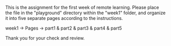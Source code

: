 This is the assignment for the first week of remote learning. Please place the file in the "playground" directory within the "week1" folder, and organize it into five separate pages according to the instructions.


week1 -> Pages -> part1 & part2 & part3 & part4 & part5

 Thank you for your check and review.

